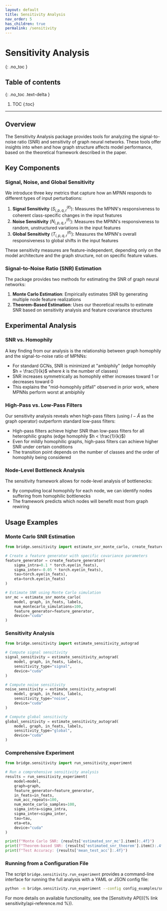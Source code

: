 ```yaml
---
layout: default
title: Sensitivity Analysis
nav_order: 5
has_children: true
permalink: /sensitivity
---
```


# Sensitivity Analysis
{: .no_toc }

## Table of contents
{: .no_toc .text-delta }

1. TOC
{:toc}

---

## Overview

The Sensitivity Analysis package provides tools for analyzing the signal-to-noise ratio (SNR) and sensitivity of graph neural networks. These tools offer insights into when and how graph structure affects model performance, based on the theoretical framework described in the paper.

## Key Components

### Signal, Noise, and Global Sensitivity

We introduce three key metrics that capture how an MPNN responds to different types of input perturbations:

1. **Signal Sensitivity** ($S^{(\ell)}_{i,p,q,r}$): Measures the MPNN's responsiveness to coherent class-specific changes in the input features
2. **Noise Sensitivity** ($N^{(\ell)}_{i,p,q,r}$): Measures the MPNN's responsiveness to random, unstructured variations in the input features
3. **Global Sensitivity** ($T^{(\ell)}_{i,p,q,r}$): Measures the MPNN's overall responsiveness to global shifts in the input features

These sensitivity measures are feature-independent, depending only on the model architecture and the graph structure, not on specific feature values.

### Signal-to-Noise Ratio (SNR) Estimation

The package provides two methods for estimating the SNR of graph neural networks:

1. **Monte Carlo Estimation**: Empirically estimates SNR by generating multiple node feature realizations
2. **Theorem-Based Estimation**: Uses our theoretical results to estimate SNR based on sensitivity analysis and feature covariance structures

## Experimental Analysis

### SNR vs. Homophily

A key finding from our analysis is the relationship between graph homophily and the signal-to-noise ratio of MPNNs:

- For standard GCNs, SNR is minimized at "ambiphily" (edge homophily $h = \frac{1}{k}$ where $k$ is the number of classes)
- SNR increases symmetrically as homophily either increases toward 1 or decreases toward 0
- This explains the "mid-homophily pitfall" observed in prior work, where MPNNs perform worst at ambiphily

### High-Pass vs. Low-Pass Filters

Our sensitivity analysis reveals when high-pass filters (using $I - \hat{A}$ as the graph operator) outperform standard low-pass filters:

- High-pass filters achieve higher SNR than low-pass filters for all heterophilic graphs (edge homophily $h < \frac{1}{k}$)
- Even for mildly homophilic graphs, high-pass filters can achieve higher SNR under certain conditions
- The transition point depends on the number of classes and the order of homophily being considered

### Node-Level Bottleneck Analysis

The sensitivity framework allows for node-level analysis of bottlenecks:

- By computing local homophily for each node, we can identify nodes suffering from homophilic bottlenecks
- The framework predicts which nodes will benefit most from graph rewiring

## Usage Examples

### Monte Carlo SNR Estimation

```python
from bridge.sensitivity import estimate_snr_monte_carlo, create_feature_generator

# Create a feature generator with specific covariance parameters
feature_generator = create_feature_generator(
    sigma_intra=0.1 * torch.eye(in_feats),
    sigma_inter=-0.05 * torch.eye(in_feats),
    tau=torch.eye(in_feats),
    eta=torch.eye(in_feats)
)

# Estimate SNR using Monte Carlo simulation
snr_mc = estimate_snr_monte_carlo(
    model, graph, in_feats, labels,
    num_montecarlo_simulations=100,
    feature_generator=feature_generator,
    device="cuda"
)
```

### Sensitivity Analysis

```python
from bridge.sensitivity import estimate_sensitivity_autograd

# Compute signal sensitivity
signal_sensitivity = estimate_sensitivity_autograd(
    model, graph, in_feats, labels, 
    sensitivity_type="signal",
    device="cuda"
)

# Compute noise sensitivity
noise_sensitivity = estimate_sensitivity_autograd(
    model, graph, in_feats, labels, 
    sensitivity_type="noise",
    device="cuda"
)

# Compute global sensitivity
global_sensitivity = estimate_sensitivity_autograd(
    model, graph, in_feats, labels, 
    sensitivity_type="global",
    device="cuda"
)
```

### Comprehensive Experiment

```python
from bridge.sensitivity import run_sensitivity_experiment

# Run a comprehensive sensitivity analysis
results = run_sensitivity_experiment(
    model=model,
    graph=graph,
    feature_generator=feature_generator,
    in_feats=in_feats,
    num_acc_repeats=100,
    num_monte_carlo_samples=100,
    sigma_intra=sigma_intra,
    sigma_inter=sigma_inter,
    tau=tau,
    eta=eta,
    device="cuda"
)

print(f"Monte Carlo SNR: {results['estimated_snr_mc'].item():.4f}")
print(f"Theorem-based SNR: {results['estimated_snr_theorem'].item():.4f}")
print(f"Test Accuracy: {results['mean_test_acc']:.4f}")
```

### Running from a Configuration File

The script `bridge.sensitivity.run_experiment` provides a command-line interface
for running the full analysis with a YAML or JSON config file:

```bash
python -m bridge.sensitivity.run_experiment --config config_examples/snr_analysis.yaml
```

For more details on available functionality, see the [Sensitivity API]({% link sensitivity/api-reference.md %}).
